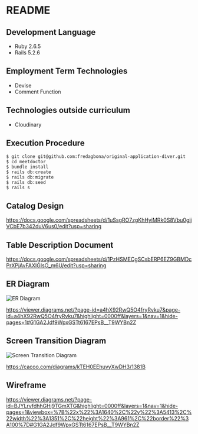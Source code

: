 # README

## Development Language

* Ruby 2.6.5
* Rails 5.2.6

## Employment Term Technologies

* Devise
* Comment Function

## Technologies outside curriculum

* Cloudinary

## Execution Procedure

```
$ git clone git@github.com:fredagbona/original-application-diver.git
$ cd meetdoctor
$ bundle install
$ rails db:create
$ rails db:migrate
$ rails db:seed
$ rails s
```



## Catalog Design

<https://docs.google.com/spreadsheets/d/1uSsgRO7zgKhHyiMRk0S8Vbu0gijVCbE7b342duV6us0/edit?usp=sharing>

## Table Description Document

<https://docs.google.com/spreadsheets/d/1PzHSMECgSCsbERP6EZ9GBMDcPrXPjAvFAXIGIsO_m6U/edit?usp=sharing>

## ER Diagram

![ER Diagram](https://user-images.githubusercontent.com/67292489/137508834-7060c721-d0f8-41cd-b5ad-6ca76d911476.png)


<https://viewer.diagrams.net/?page-id=a4hX92RwQ5O4fryRvku7&page-id=a4hX92RwQ5O4fryRvku7&highlight=0000ff&layers=1&nav=1&hide-pages=1#G1GA2Jdf9WpxGSTt6167EPsB__T9WYBn2Z>

## Screen Transition Diagram

![Screen Transition Diagram](https://cacoo.com/diagrams/kTEH0EEhuvyXwDH3-1381B.png)

<https://cacoo.com/diagrams/kTEH0EEhuvyXwDH3/1381B>

## Wireframe

<https://viewer.diagrams.net/?page-id=BJYLrvfdhhGHj9TGmXTG&highlight=0000ff&layers=1&nav=1&hide-pages=1&viewbox=%7B%22x%22%3A1640%2C%22y%22%3A5413%2C%22width%22%3A1351%2C%22height%22%3A961%2C%22border%22%3A100%7D#G1GA2Jdf9WpxGSTt6167EPsB__T9WYBn2Z>